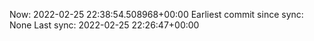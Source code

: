 Now: 2022-02-25 22:38:54.508968+00:00 Earliest commit since sync: None Last sync: 2022-02-25 22:26:47+00:00
